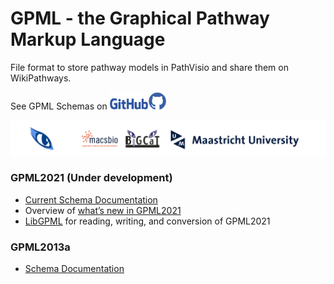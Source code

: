 # GPML - the Graphical Pathway Markup Language

File format to store pathway models in PathVisio and share them on WikiPathways.

See GPML Schemas on    <a href="https://github.com/PathVisio/GPML/"><img src="github_icon.svg" height="28" ></a>

<img src="https://github.com/PathVisio/pathvisio.github.io/blob/master/images/logos/UM_PathVIsio_BiGCaT_Logo.png">

### GPML2021 (Under development)
* [Current Schema Documentation](https://pathvisio.github.io/documentation/GPML2021-doc.html)
* Overview of [what’s new in GPML2021](https://pathvisio.github.io/documentation/Whats-New-GPML2021.html)
* [LibGPML](https://github.com/PathVisio/libGPML) for reading, writing, and conversion of GPML2021


### GPML2013a
* [Schema Documentation](https://pathvisio.github.io/documentation/GPML2013a-doc.html)
